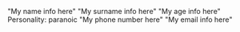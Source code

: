 "My name info here"
"My surname info here"
"My age info here"
Personality: paranoic
"My phone number here"
"My email info here"